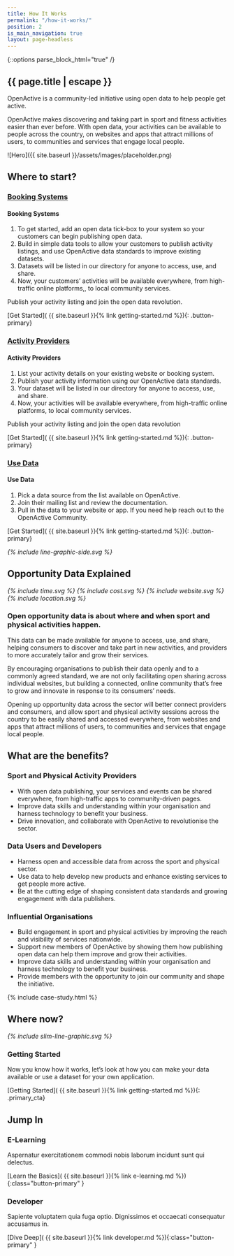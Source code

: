 ```yaml
---
title: How It Works
permalink: "/how-it-works/"
position: 2
is_main_navigation: true
layout: page-headless
---
```


{::options parse_block_html="true" /}

<!--  ---------------->
<!-- HERO BLOCK -->
<!--  ---------------->
<article class="hero--simple">
<div class="two">

<h1>{{ page.title | escape }}</h1>

 OpenActive is a community-led initiative using open data to help people get active.

OpenActive makes discovering and taking part in  sport and fitness activities easier than ever before. With open data, your activities can be available to people across the country,  on websites and apps that attract millions of users, to communities and services that engage local people.

<!-- Our goal is to collect and share opportunity data on what, where, and when physical activity sessions happen, and to make this information openly available to everyone, transforming the way people discover, access, and take part in new activities. -->
<!-- We believe that open opportunity data will revolutionise the sport and physical sector, helping providers to better deliver activities, attract engaged and active customers, and lead the nation in becoming more active together. -->

</div>
<div class="two">


![Hero]({{ site.baseurl }}/assets/images/placeholder.png)

</div>
</article>


<!--  ---------------->
<!-- TABS -->
<!--  ---------------->
<article markdown="0" class="tabs invert">
<h2 class="sub-heading-two">Where to start?</h2>
<div  id="tabs">
<div  class="tabsList " role="tablist">

<!-- <h3 class="tablink" role="tab presentation" aria-selected="true"> -->
<!-- <a href="#how-it-works">How it Works</a> -->
<!-- <i class="icon_wrap_accordian"> -->
<!-- <i class="icon"></i> -->
<!-- </i> -->
<!-- </h3> -->

<!-- <div markdown="1" role="tabpanel" id="how-it-works" class="tabPanel" aria-hidden="false" aria-labelledby="how-it-works"> -->

<!-- #### How it Works -->
<!-- OpenActive makes discovering and taking part in  sport and fitness activities easier than ever before. With open data, your activities can be available to people across the country,  on websites and apps that attract millions of users, to communities and services that engage local people. -->

<!-- [Discover More]( {{ site.baseurl }}{% link how-it-works.md %}){: .button-primary} -->

<!-- </div> -->

<h3 class="tablink" role="tab presentation" aria-selected="false">
<a href="#booking-systems">Booking Systems</a>
<i class="icon_wrap_accordian">
<i class="icon"></i>
</i>
</h3>

<div markdown="1" role="tabpanel" id="booking-systems" class="tabPanel" aria-hidden="true"
aria-labelledby="booking-systems">

#### Booking Systems

1. To get started, add an open data tick-box to your system so your customers can begin publishing open data.
2. Build in simple data tools to allow your customers to publish activity listings, and use OpenActive data standards to improve existing datasets.
3. Datasets will be listed in our directory for anyone to access, use, and share.
4. Now, your customers’ activities will be available everywhere, from high-traffic online platforms,, to local community services.


Publish your activity listing and join the open data revolution.

[Get Started]( {{ site.baseurl }}{% link getting-started.md %}){: .button-primary}

</div>

<h3 class="tablink" role="tab presentation" aria-selected="false">
<a href="#activity-provider">Activity Providers</a>
<i class="icon_wrap_accordian">
<i class="icon"></i>
</i>
</h3>

<div markdown="1" role="tabpanel" id="activity-provider" class="tabPanel" aria-hidden="true"
aria-labelledby="activity-provider">

#### Activity Providers

1. List your activity details on your existing website or booking system.
2. Publish your activity information using our OpenActive data standards.
3. Your dataset will be listed in our directory for anyone to access, use, and share.
4. Now, your activities will be available everywhere, from high-traffic online platforms, to local community services.

Publish your activity listing and join the open data revolution

[Get Started]( {{ site.baseurl }}{% link getting-started.md %}){: .button-primary}

</div>

<h3 class="tablink" role="tab presentation" aria-selected="false">
<a href="#use-data">Use Data</a>
<i class="icon_wrap_accordian">
<i class="icon"></i>
</i>
</h3>

<div markdown="1" role="tabpanel" id="use-data" class="tabPanel" aria-hidden="true" aria-labelledby="use-data">

#### Use Data

1. Pick a data source from the list available on OpenActive.
2. Join their mailing list and review the documentation.
3. Pull in the data to your website or app. If you need help reach out to the OpenActive Community.

[Get Started]( {{ site.baseurl }}{% link getting-started.md %}){: .button-primary}

</div>
</div>
</div>
<i class="line-graphic">{% include line-graphic-side.svg %}</i>
</article>


<!--  ---------------->
<!-- WHAT IS OPPORTUNITY DATA -->
<!--  ---------------->
<article markdown="0" class="opportunity-data title-row">
<h2 class="sub-heading-two">Opportunity Data Explained</h2>
<div class="two subgrid title-row">
<i class="two">{% include time.svg %}</i>
<i class="two">{% include cost.svg %}</i>
<i class="two">{% include website.svg %}</i>
<i class="two">{% include location.svg %}</i>
</div>
<div markdown="1" class="two">


### Open opportunity data is about where and when sport and physical activities happen.
This data can be made available for anyone to access, use, and share, helping consumers to discover and take part in new activities, and providers to more accurately tailor and grow their services.

By encouraging organisations to publish their data openly and to a commonly agreed standard, we are not only facilitating open sharing across individual websites, but building a connected, online community that’s free to grow and innovate in response to its consumers’ needs.

Opening up opportunity data across the sector will better connect providers and consumers, and allow sport and physical activity sessions across the country to be easily shared and accessed everywhere, from websites and apps that attract millions of users, to communities and services that engage local people. 



</div>
</article>


<!--  ---------------->
<!-- WHAT ARE THE BENEFITS -->
<!--  ---------------->
<article class="call_to_action title-row">
<h2 class="sub-heading-two">What are the benefits?</h2>
<div class="two list">


### Sport and Physical Activity Providers

* With open data publishing, your services and events can be shared everywhere, from high-traffic apps to community-driven pages.
* Improve data skills and understanding within your organisation and harness technology to benefit your business.
* Drive innovation, and collaborate with OpenActive to revolutionise the sector.

</div>
<div class="two list">

### Data Users and Developers

* Harness open and accessible data from across the sport and physical sector.
* Use data to help develop new products and enhance existing services to get people more active.
* Be at the cutting edge of shaping consistent data standards and growing engagement with data publishers.

</div>
</article>
<article class="call_to_action">
<div class="one list">

### Influential Organisations

* Build engagement in sport and physical activities by improving the reach and visibility of services nationwide.
* Support new members of OpenActive by showing them how publishing open data can help them improve and grow their activities.
* Improve data skills and understanding within your organisation and harness technology to benefit your business.
* Provide members with the opportunity to join our community and shape the initiative.


</div>
</article>

<!--  ---------------->
<!-- CASE STUDIES BLOCK -->
<!--  ---------------->
{% include case-study.html %}



<!--  ---------------->
<!-- GETTING STARTED TO ACTION -->
<!--  ---------------->
<article markdown="0" class="call_to_action--full-width">
<h2 class="sub-heading-two">Where now?</h2>
<i class="line-graphic">{% include slim-line-graphic.svg %}</i>

<div markdown="1" class="one">

### Getting Started
Now you know how it works, let’s look at how you can make your data available or use a dataset for your own application.

[Getting Started]( {{ site.baseurl }}{% link getting-started.md %}){: .primary_cta}


</div>
<figure>
<div class="triangle"></div>
<div class="stripe"></div>
<div style="background: url({{ site.baseurl }}/assets/images/sideplank.jpg)center center / cover no-repeat;"></div>
</figure>
</article>

<!--  ---------------->
<!-- LEARN/DEVELOP CALL TO ACTION -->
<!--  ---------------->
<article class="call_to_action title-row ">
<h2 class="sub-heading-two">Jump In</h2>
<div class="subgrid">
<div class="two">

### E-Learning
Aspernatur exercitationem commodi nobis laborum incidunt sunt qui delectus.

[Learn the Basics]( {{ site.baseurl }}{% link e-learning.md %}){:class="button-primary" }

</div>
<div class="two">

### Developer
Sapiente voluptatem quia fuga optio. Dignissimos et occaecati consequatur accusamus in.

[Dive Deep]( {{ site.baseurl }}{% link developer.md %}){:class="button-primary" }

</div>
</div>
</article>


